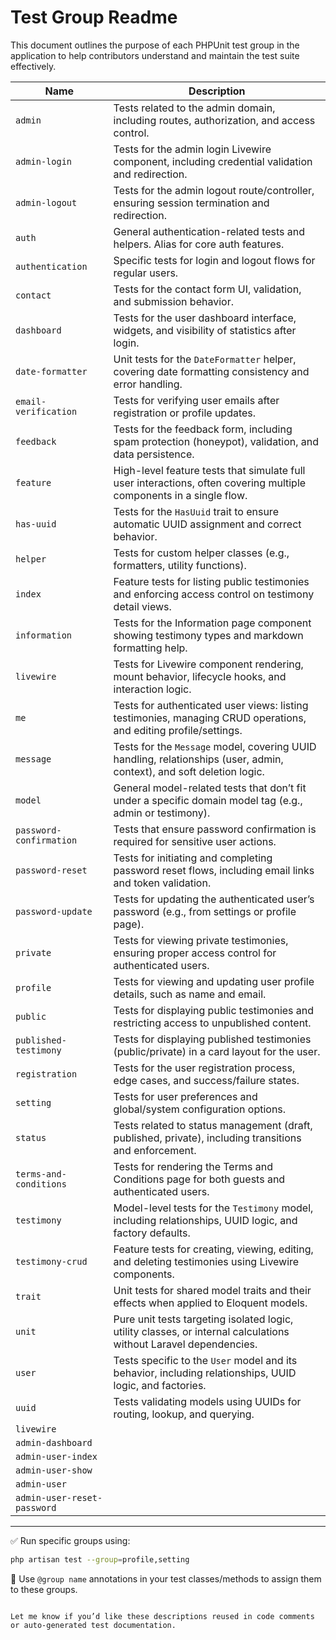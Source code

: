 # Test Group Readme

This document outlines the purpose of each PHPUnit test group in the application to help contributors understand and maintain the test suite effectively.

| Name                        | Description                                                                                                           |
| --------------------------- | --------------------------------------------------------------------------------------------------------------------- |
| `admin`                     | Tests related to the admin domain, including routes, authorization, and access control.                               |
| `admin-login`               | Tests for the admin login Livewire component, including credential validation and redirection.                        |
| `admin-logout`              | Tests for the admin logout route/controller, ensuring session termination and redirection.                            |
| `auth`                      | General authentication-related tests and helpers. Alias for core auth features.                                       |
| `authentication`            | Specific tests for login and logout flows for regular users.                                                          |
| `contact`                   | Tests for the contact form UI, validation, and submission behavior.                                                   |
| `dashboard`                 | Tests for the user dashboard interface, widgets, and visibility of statistics after login.                            |
| `date-formatter`            | Unit tests for the `DateFormatter` helper, covering date formatting consistency and error handling.                   |
| `email-verification`        | Tests for verifying user emails after registration or profile updates.                                                |
| `feedback`                  | Tests for the feedback form, including spam protection (honeypot), validation, and data persistence.                  |
| `feature`                   | High-level feature tests that simulate full user interactions, often covering multiple components in a single flow.   |
| `has-uuid`                  | Tests for the `HasUuid` trait to ensure automatic UUID assignment and correct behavior.                               |
| `helper`                    | Tests for custom helper classes (e.g., formatters, utility functions).                                                |
| `index`                     | Feature tests for listing public testimonies and enforcing access control on testimony detail views.                  |
| `information`               | Tests for the Information page component showing testimony types and markdown formatting help.                        |
| `livewire`                  | Tests for Livewire component rendering, mount behavior, lifecycle hooks, and interaction logic.                       |
| `me`                        | Tests for authenticated user views: listing testimonies, managing CRUD operations, and editing profile/settings.      |
| `message`                   | Tests for the `Message` model, covering UUID handling, relationships (user, admin, context), and soft deletion logic. |
| `model`                     | General model-related tests that don’t fit under a specific domain model tag (e.g., admin or testimony).              |
| `password-confirmation`     | Tests that ensure password confirmation is required for sensitive user actions.                                       |
| `password-reset`            | Tests for initiating and completing password reset flows, including email links and token validation.                 |
| `password-update`           | Tests for updating the authenticated user’s password (e.g., from settings or profile page).                           |
| `private`                   | Tests for viewing private testimonies, ensuring proper access control for authenticated users.                        |
| `profile`                   | Tests for viewing and updating user profile details, such as name and email.                                          |
| `public`                    | Tests for displaying public testimonies and restricting access to unpublished content.                                |
| `published-testimony`       | Tests for displaying published testimonies (public/private) in a card layout for the user.                            |
| `registration`              | Tests for the user registration process, edge cases, and success/failure states.                                      |
| `setting`                   | Tests for user preferences and global/system configuration options.                                                   |
| `status`                    | Tests related to status management (draft, published, private), including transitions and enforcement.                |
| `terms-and-conditions`      | Tests for rendering the Terms and Conditions page for both guests and authenticated users.                            |
| `testimony`                 | Model-level tests for the `Testimony` model, including relationships, UUID logic, and factory defaults.               |
| `testimony-crud`            | Feature tests for creating, viewing, editing, and deleting testimonies using Livewire components.                     |
| `trait`                     | Unit tests for shared model traits and their effects when applied to Eloquent models.                                 |
| `unit`                      | Pure unit tests targeting isolated logic, utility classes, or internal calculations without Laravel dependencies.     |
| `user`                      | Tests specific to the `User` model and its behavior, including relationships, UUID logic, and factories.              |
| `uuid`                      | Tests validating models using UUIDs for routing, lookup, and querying.                                                |
| `livewire`                  |                                                                                                                       |
| `admin-dashboard`           |                                                                                                                       |
| `admin-user-index`          |                                                                                                                       |
| `admin-user-show`           |                                                                                                                       |
| `admin-user`                |                                                                                                                       |
| `admin-user-reset-password` |                                                                                                                       |

---

✅ Run specific groups using:

```bash
php artisan test --group=profile,setting
```

🧪 Use `@group name` annotations in your test classes/methods to assign them to these groups.

```

Let me know if you’d like these descriptions reused in code comments or auto-generated test documentation.
```
